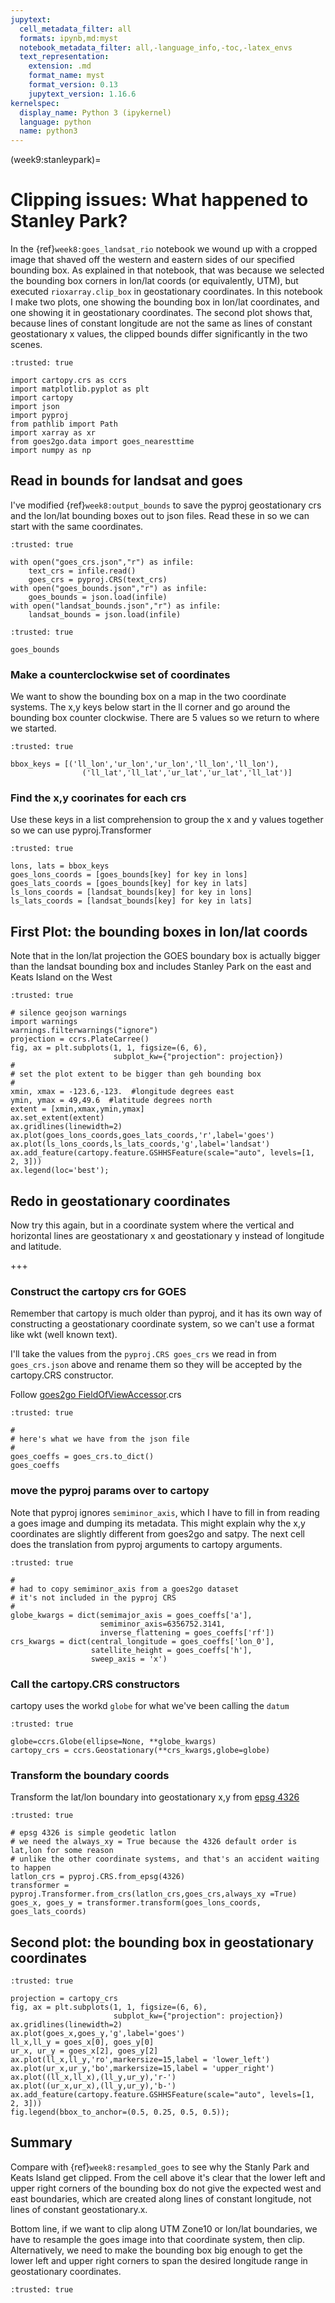 ```yaml
---
jupytext:
  cell_metadata_filter: all
  formats: ipynb,md:myst
  notebook_metadata_filter: all,-language_info,-toc,-latex_envs
  text_representation:
    extension: .md
    format_name: myst
    format_version: 0.13
    jupytext_version: 1.16.6
kernelspec:
  display_name: Python 3 (ipykernel)
  language: python
  name: python3
---
```


(week9:stanleypark)=
# Clipping issues: What happened to Stanley Park?
 In the {ref}`week8:goes_landsat_rio` notebook we wound up with a cropped image
 that shaved off the western and eastern sides of our specified bounding box.
 As explained in that notebook, that was because we selected the bounding box corners in lon/lat coords (or equivalently, UTM), but executed `rioxarray.clip_box` in geostationary coordinates.  In this notebook I make two plots, one showing the bounding box in lon/lat coordinates, and one showing it in geostationary coordinates.  The second plot shows that, because lines of constant longitude are not the same as lines of constant geostationary x values, the clipped bounds differ significantly in the two scenes.

```{code-cell} ipython3
:trusted: true

import cartopy.crs as ccrs
import matplotlib.pyplot as plt
import cartopy
import json
import pyproj
from pathlib import Path
import xarray as xr
from goes2go.data import goes_nearesttime
import numpy as np
```

## Read in bounds for landsat and goes

I've modified {ref}`week8:output_bounds` to save the pyproj geostationary crs
and the lon/lat bounding boxes out to json files.  Read these in
so we can start with the same coordinates.

```{code-cell} ipython3
:trusted: true

with open("goes_crs.json","r") as infile:
    text_crs = infile.read()
    goes_crs = pyproj.CRS(text_crs)
with open("goes_bounds.json","r") as infile:
    goes_bounds = json.load(infile)
with open("landsat_bounds.json","r") as infile:
    landsat_bounds = json.load(infile)
```

```{code-cell} ipython3
:trusted: true

goes_bounds
```

### Make a counterclockwise set of coordinates

We want to show the bounding box on a map in the two coordinate systems.
The x,y keys below start in the ll corner and go around the bounding box counter clockwise. There are 5 values so we return to where we started.

```{code-cell} ipython3
:trusted: true

bbox_keys = [('ll_lon','ur_lon','ur_lon','ll_lon','ll_lon'),
                ('ll_lat','ll_lat','ur_lat','ur_lat','ll_lat')]
```

### Find the x,y coorinates for each crs

Use these keys in a list comprehension to
group the x and y  values together so we can use pyproj.Transformer

```{code-cell} ipython3
:trusted: true

lons, lats = bbox_keys
goes_lons_coords = [goes_bounds[key] for key in lons]
goes_lats_coords = [goes_bounds[key] for key in lats]
ls_lons_coords = [landsat_bounds[key] for key in lons]
ls_lats_coords = [landsat_bounds[key] for key in lats]
```

## First Plot: the bounding boxes in lon/lat coords

Note that in the lon/lat projection the GOES boundary box is actually
bigger than the landsat bounding box and includes Stanley Park on the east
and Keats Island on the West

```{code-cell} ipython3
:trusted: true

# silence geojson warnings
import warnings
warnings.filterwarnings("ignore")
projection = ccrs.PlateCarree()
fig, ax = plt.subplots(1, 1, figsize=(6, 6), 
                       subplot_kw={"projection": projection})
#
# set the plot extent to be bigger than geh bounding box
#
xmin, xmax = -123.6,-123.  #longitude degrees east
ymin, ymax = 49,49.6  #latitude degrees north
extent = [xmin,xmax,ymin,ymax]
ax.set_extent(extent)
ax.gridlines(linewidth=2)
ax.plot(goes_lons_coords,goes_lats_coords,'r',label='goes')
ax.plot(ls_lons_coords,ls_lats_coords,'g',label='landsat')
ax.add_feature(cartopy.feature.GSHHSFeature(scale="auto", levels=[1, 2, 3]))
ax.legend(loc='best');
```

## Redo in geostationary coordinates

Now try this again, but in a coordinate system where the vertical
and horizontal lines are geostationary x and geostationary y instead
of longitude and latitude.

+++

### Construct the cartopy crs for GOES

Remember that cartopy is much older than pyproj, and it has its own
way of constructing a geostationary coordinate system, so we can't use
a format like wkt (well known text).

I'll take the values from the `pyproj.CRS goes_crs` we read in from `goes_crs.json` above 
and rename them so they will be accepted by the cartopy.CRS constructor.

Follow [goes2go FieldOfViewAccessor](https://github.com/blaylockbk/goes2go/blob/main/goes2go/accessors.py#L90).crs

```{code-cell} ipython3
:trusted: true

#
# here's what we have from the json file
#
goes_coeffs = goes_crs.to_dict()
goes_coeffs
```

### move the pyproj params over to cartopy

Note that pyproj ignores `semiminor_axis`, which I have to
fill in from reading a goes image and dumping its metadata.  This
might explain why the x,y coordinates are slightly different from
goes2go and satpy.  The next cell does the translation from pyproj arguments
to cartopy arguments.

```{code-cell} ipython3
:trusted: true

#
# had to copy semiminor_axis from a goes2go dataset
# it's not included in the pyproj CRS
#
globe_kwargs = dict(semimajor_axis = goes_coeffs['a'],
                    semiminor_axis=6356752.3141,
                    inverse_flattening = goes_coeffs['rf'])
crs_kwargs = dict(central_longitude = goes_coeffs['lon_0'],
                  satellite_height = goes_coeffs['h'],
                  sweep_axis = 'x')
```

### Call the cartopy.CRS constructors

cartopy uses the workd `globe` for what we've been calling the `datum`

```{code-cell} ipython3
:trusted: true

globe=ccrs.Globe(ellipse=None, **globe_kwargs)
cartopy_crs = ccrs.Geostationary(**crs_kwargs,globe=globe)
```

### Transform the boundary coords

Transform the lat/lon boundary into geostationary x,y from [epsg 4326](https://epsg.io/4326)

```{code-cell} ipython3
:trusted: true

# epsg 4326 is simple geodetic latlon
# we need the always_xy = True because the 4326 default order is lat,lon for some reason
# unlike the other coordinate systems, and that's an accident waiting to happen
latlon_crs = pyproj.CRS.from_epsg(4326)
transformer = pyproj.Transformer.from_crs(latlon_crs,goes_crs,always_xy =True)
goes_x, goes_y = transformer.transform(goes_lons_coords, goes_lats_coords)
```

## Second plot: the bounding box in geostationary coordinates

```{code-cell} ipython3
:trusted: true

projection = cartopy_crs
fig, ax = plt.subplots(1, 1, figsize=(6, 6), 
                       subplot_kw={"projection": projection})
ax.gridlines(linewidth=2)
ax.plot(goes_x,goes_y,'g',label='goes')
ll_x,ll_y = goes_x[0], goes_y[0]
ur_x, ur_y = goes_x[2], goes_y[2]
ax.plot(ll_x,ll_y,'ro',markersize=15,label = 'lower_left')
ax.plot(ur_x,ur_y,'bo',markersize=15,label = 'upper_right')
ax.plot((ll_x,ll_x),(ll_y,ur_y),'r-')
ax.plot((ur_x,ur_x),(ll_y,ur_y),'b-')
ax.add_feature(cartopy.feature.GSHHSFeature(scale="auto", levels=[1, 2, 3]))
fig.legend(bbox_to_anchor=(0.5, 0.25, 0.5, 0.5));
```

## Summary

Compare with {ref}`week8:resampled_goes` to see why the Stanly Park and Keats Island get clipped.
From the cell above it's clear that the lower left and upper right corners of
the bounding box do not give the expected west and east boundaries, which are
created along lines of constant longitude, not lines of constant geostationary.x.  

Bottom line, if we want to clip along UTM Zone10 or lon/lat boundaries, we
have to resample the goes image into that coordinate system, then clip.  Alternatively, we need to make the bounding box big enough to get the lower left and upper right corners to span the desired longitude range in geostationary coordinates.

```{code-cell} ipython3
:trusted: true


```
